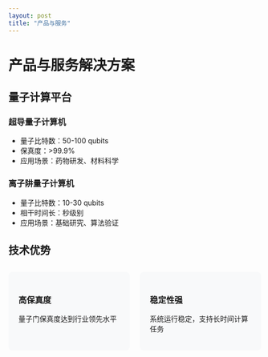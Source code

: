 ```yaml
---
layout: post
title: "产品与服务"
---
```


# 产品与服务解决方案

## 量子计算平台

### 超导量子计算机
- 量子比特数：50-100 qubits
- 保真度：>99.9%
- 应用场景：药物研发、材料科学

### 离子阱量子计算机
- 量子比特数：10-30 qubits  
- 相干时间长：秒级别
- 应用场景：基础研究、算法验证

## 技术优势

<div class="features">
  <div class="feature-item">
    <h3>高保真度</h3>
    <p>量子门保真度达到行业领先水平</p>
  </div>
  
  <div class="feature-item">
    <h3>稳定性强</h3>
    <p>系统运行稳定，支持长时间计算任务</p>
  </div>
</div>

<style>
.features {
  display: flex;
  gap: 20px;
  margin: 30px 0;
}
.feature-item {
  flex: 1;
  padding: 20px;
  background: #f8f9fa;
  border-radius: 8px;
}
</style>
